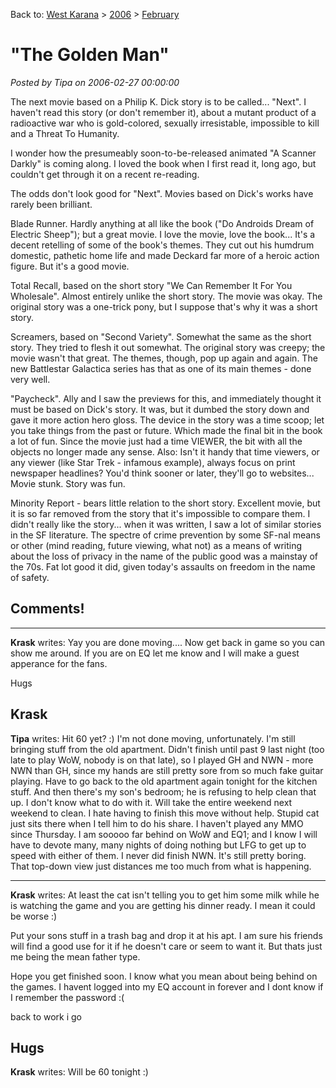Back to: [West Karana](/posts/westkarana.md) > [2006](/posts/2006/westkarana.md) > [February](./westkarana.md)
# &quot;The Golden Man&quot;

*Posted by Tipa on 2006-02-27 00:00:00*

The next movie based on a Philip K. Dick story is to be called... "Next". I haven't read this story (or don't remember it), about a mutant product of a radioactive war who is gold-colored, sexually irresistable, impossible to kill and a Threat To Humanity.

I wonder how the presumeably soon-to-be-released animated "A Scanner Darkly" is coming along. I loved the book when I first read it, long ago, but couldn't get through it on a recent re-reading.

The odds don't look good for "Next". Movies based on Dick's works have rarely been brilliant.

Blade Runner. Hardly anything at all like the book ("Do Androids Dream of Electric Sheep"); but a great movie. I love the movie, love the book... It's a decent retelling of some of the book's themes. They cut out his humdrum domestic, pathetic home life and made Deckard far more of a heroic action figure. But it's a good movie.

Total Recall, based on the short story "We Can Remember It For You Wholesale". Almost entirely unlike the short story. The movie was okay. The original story was a one-trick pony, but I suppose that's why it was a short story.

Screamers, based on "Second Variety". Somewhat the same as the short story. They tried to flesh it out somewhat. The original story was creepy; the movie wasn't that great. The themes, though, pop up again and again. The new Battlestar Galactica series has that as one of its main themes - done very well.

"Paycheck". Ally and I saw the previews for this, and immediately thought it must be based on Dick's story. It was, but it dumbed the story down and gave it more action hero gloss. The device in the story was a time scoop; let you take things from the past or future. Which made the final bit in the book a lot of fun. Since the movie just had a time VIEWER, the bit with all the objects no longer made any sense. Also: Isn't it handy that time viewers, or any viewer (like Star Trek - infamous example), always focus on print newspaper headlines? You'd think sooner or later, they'll go to websites... Movie stunk. Story was fun.

Minority Report - bears little relation to the short story. Excellent movie, but it is so far removed from the story that it's impossible to compare them. I didn't really like the story... when it was written, I saw a lot of similar stories in the SF literature. The spectre of crime prevention by some SF-nal means or other (mind reading, future viewing, what not) as a means of writing about the loss of privacy in the name of the public good was a mainstay of the 70s. Fat lot good it did, given today's assaults on freedom in the name of safety.
## Comments!
---
**Krask** writes: Yay you are done moving.... Now get back in game so you can show me around. If you are on EQ let me know and I will make a guest apperance for the fans. 

Hugs

Krask
---
**Tipa** writes: Hit 60 yet? :) I'm not done moving, unfortunately. I'm still bringing stuff from the old apartment. Didn't finish until past 9 last night (too late to play WoW, nobody is on that late), so I played GH and NWN - more NWN than GH, since my hands are still pretty sore from so much fake guitar playing. Have to go back to the old apartment again tonight for the kitchen stuff. And then there's my son's bedroom; he is refusing to help clean that up. I don't know what to do with it. Will take the entire weekend next weekend to clean. I hate having to finish this move without help. Stupid cat just sits there when I tell him to do his share. I haven't played any MMO since Thursday. I am sooooo far behind on WoW and EQ1; and I know I will have to devote many, many nights of doing nothing but LFG to get up to speed with either of them. I never did finish NWN. It's still pretty boring. That top-down view just distances me too much from what is happening.

---
**Krask** writes: At least the cat isn't telling you to get him some milk while he is watching the game and you are getting his dinner ready. I mean it could be worse :)

Put your sons stuff in a trash bag and drop it at his apt. I am sure his friends will find a good use for it if he doesn't care or seem to want it. But thats just me being the mean father type.

Hope you get finished soon. I know what you mean about being behind on the games. I havent logged into my EQ account in forever and I dont know if I remember the password :(

back to work i go 

Hugs
---
**Krask** writes: Will be 60 tonight :)

